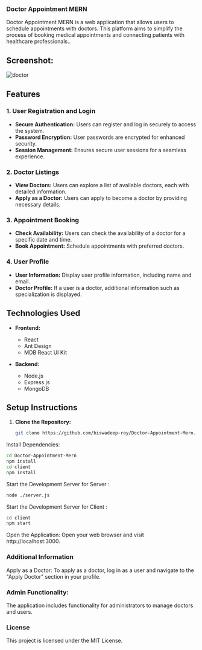 ### Doctor Appointment MERN

Doctor Appointment MERN is a web application that allows users to schedule appointments with doctors. This platform aims to simplify the process of booking medical appointments and connecting patients with healthcare professionals..

## Screenshot:
![doctor](https://github.com/biswadeep-roy/Doctor-Appointment-Mern/assets/74821633/3842980d-c9db-417a-a6d5-d31e36326819)


## Features

### 1. User Registration and Login

- **Secure Authentication:** Users can register and log in securely to access the system.
- **Password Encryption:** User passwords are encrypted for enhanced security.
- **Session Management:** Ensures secure user sessions for a seamless experience.

### 2. Doctor Listings

- **View Doctors:** Users can explore a list of available doctors, each with detailed information.
- **Apply as a Doctor:** Users can apply to become a doctor by providing necessary details.

### 3. Appointment Booking

- **Check Availability:** Users can check the availability of a doctor for a specific date and time.
- **Book Appointment:** Schedule appointments with preferred doctors.

### 4. User Profile

- **User Information:** Display user profile information, including name and email.
- **Doctor Profile:** If a user is a doctor, additional information such as specialization is displayed.

## Technologies Used

- **Frontend:**
  - React
  - Ant Design
  - MDB React UI Kit

- **Backend:**
  - Node.js
  - Express.js
  - MongoDB

## Setup Instructions

1. **Clone the Repository:**
   ```bash
   git clone https://github.com/biswadeep-roy/Doctor-Appointment-Mern.git
   ```

Install Dependencies:
```bash
cd Doctor-Appointment-Mern
npm install
cd client
npm install
```
Start the Development Server for Server :
```bash
node ./server.js
```
Start the Development Server for Client :
```bash
cd client
npm start
```
Open the Application:
Open your web browser and visit http://localhost:3000.

### Additional Information
Apply as a Doctor:
To apply as a doctor, log in as a user and navigate to the "Apply Doctor" section in your profile.

### Admin Functionality:
The application includes functionality for administrators to manage doctors and users.

### License
This project is licensed under the MIT License.


